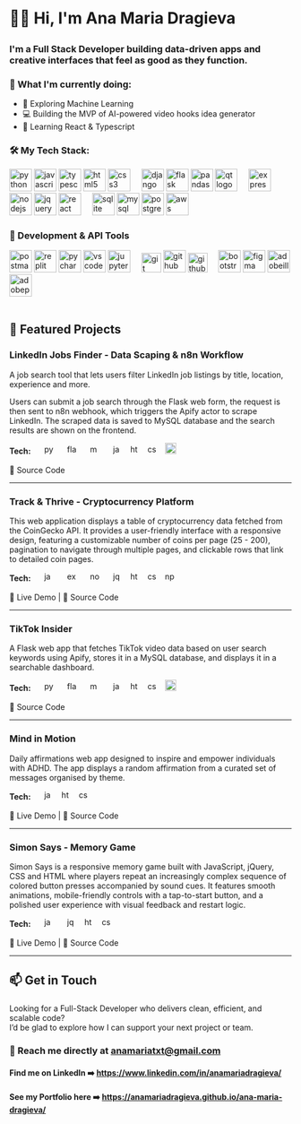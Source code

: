 # <p align="left">👋🏼 Hi, I'm Ana Maria Dragieva</p>

### <p align="left">I'm a Full Stack Developer building data-driven apps and creative interfaces that feel as good as they function.</p>


### 🚀 What I'm currently doing:
- 🤖 Exploring Machine Learning
- 💻 Building the MVP of AI-powered video hooks idea generator 
- 📖 Learning React & Typescript

### <p align="left">🛠️ My Tech Stack:</p>
<div align="left">
  <img src="https://cdn.jsdelivr.net/gh/devicons/devicon@latest/icons/python/python-original.svg" height="40" alt="python logo" />
  <img src="https://cdn.jsdelivr.net/gh/devicons/devicon@latest/icons/javascript/javascript-original.svg" height="40" alt="javascript logo" />
  <img src="https://cdn.jsdelivr.net/gh/devicons/devicon@latest/icons/typescript/typescript-original.svg" height="40" alt="typescript logo" /> 
  <img src="https://cdn.jsdelivr.net/gh/devicons/devicon@latest/icons/html5/html5-original-wordmark.svg" height="40" alt="html5 logo"  />
  <img src="https://cdn.jsdelivr.net/gh/devicons/devicon@latest/icons/css3/css3-original-wordmark.svg" height="40" alt="css3 logo"  />
  <img width="12" />
  <img src="https://cdn.jsdelivr.net/gh/devicons/devicon@latest/icons/django/django-plain.svg" height="40" alt="django logo" />
  <img src="https://cdn.jsdelivr.net/gh/devicons/devicon@latest/icons/flask/flask-original.svg" height="40" alt="flask logo" />
  <img src="https://cdn.jsdelivr.net/gh/devicons/devicon@latest/icons/pandas/pandas-original-wordmark.svg" height="40" alt="pandas logo" />
  <img src="https://cdn.jsdelivr.net/gh/devicons/devicon@latest/icons/qt/qt-original.svg" height="40" alt="qt logo"  />
  <img width="12" />
  <img src="https://cdn.jsdelivr.net/gh/devicons/devicon@latest/icons/express/express-original.svg" height="40" alt="express logo" />
  <img src="https://cdn.jsdelivr.net/gh/devicons/devicon@latest/icons/nodejs/nodejs-original-wordmark.svg" height="40" alt="nodejs logo"  />     
  <img src="https://cdn.jsdelivr.net/gh/devicons/devicon@latest/icons/jquery/jquery-original-wordmark.svg" height="40" alt="jquery logo" />       
  <img src="https://cdn.jsdelivr.net/gh/devicons/devicon@latest/icons/react/react-original-wordmark.svg" height="40" alt="react logo" />   
  <img width="12" />
  <img src="https://cdn.simpleicons.org/sqlite/003B57" height="40" alt="sqlite logo"  />
  <img src="https://cdn.simpleicons.org/mysql/4479A1" height="40" alt="mysql logo"  />
  <img src="https://cdn.simpleicons.org/postgresql/4169E1" height="40" alt="postgresql logo"  />
  <img src="https://cdn.jsdelivr.net/gh/devicons/devicon@latest/icons/amazonwebservices/amazonwebservices-original-wordmark.svg" height="40" alt="aws logo" />      
</div>

### 🧪 Development & API Tools
<div align="left">  
  <img src="https://cdn.simpleicons.org/postman/FF6C37" height="40" alt="postman logo"  />
  <img src="https://cdn.simpleicons.org/replit/F26207" height="40" alt="replit logo"  />
  <img src="https://cdn.jsdelivr.net/gh/devicons/devicon/icons/pycharm/pycharm-original.svg" height="40" alt="pycharm logo"  />
  <img src="https://cdn.jsdelivr.net/gh/devicons/devicon/icons/vscode/vscode-original.svg" height="40" alt="vscode logo"  />
  <img src="https://cdn.jsdelivr.net/gh/devicons/devicon/icons/jupyter/jupyter-original.svg" height="40" alt="jupyter logo"  />
  <img width="12" />
  <img src="https://skillicons.dev/icons?i=git" height="35" alt="git logo"  />
  <img src="https://cdn.simpleicons.org/github/181717" height="40" alt="github logo"  />
  <img src="https://cdn.simpleicons.org/githubactions/2088FF" height="35" alt="githubactions logo"  />
  <img width="12" />
  <img src="https://cdn.jsdelivr.net/gh/devicons/devicon/icons/bootstrap/bootstrap-original.svg" height="40" alt="bootstrap logo"  />
  <img src="https://cdn.jsdelivr.net/gh/devicons/devicon/icons/figma/figma-original.svg" height="40" alt="figma logo"  />
  <img src="https://skillicons.dev/icons?i=ai" height="40" alt="adobeillustrator logo"  />
  <img src="https://skillicons.dev/icons?i=ps" height="40" alt="adobephotoshop logo"  />
</div>
<br>

## <p align="left">🚀 Featured Projects</p>



### LinkedIn Jobs Finder - Data Scaping & n8n Workflow
A job search tool that lets users filter LinkedIn job listings by title, location, experience and more.

Users can submit a job search through the Flask web form, the request is then sent to n8n webhook, which triggers the Apify actor to scrape LinkedIn. The scraped data is saved to MySQL database and the search results are shown on the frontend.
<br>
<div align="left">
<strong>Tech:</strong>
  <img src="https://cdn.jsdelivr.net/gh/devicons/devicon@latest/icons/python/python-original.svg" style="pointer-events: none; margin-left: 20px;" height="17" alt="python logo" />   
  <img src="https://cdn.jsdelivr.net/gh/devicons/devicon@latest/icons/flask/flask-original.svg" style="pointer-events: none; margin-left: 20px;" height="17" alt="flask logo"  />   
  <img src="https://cdn.jsdelivr.net/gh/devicons/devicon@latest/icons/mysql/mysql-original.svg" style="pointer-events: none; margin-left: 20px;" height="17" alt="mysql logo" />
  <img  src="https://skillicons.dev/icons?i=js" style="pointer-events: none; margin-left: 20px;" height="17" alt="javascript logo"  />
  <img src="https://skillicons.dev/icons?i=html" style="pointer-events: none; margin-left: 10px;" height="17" alt="html5 logo" />
  <img src="https://skillicons.dev/icons?i=css" style="pointer-events: none; margin-left: 10px;" height="17" alt="css3 logo"  />
  <img src="https://cdn.jsdelivr.net/gh/devicons/devicon@latest/icons/bootstrap/bootstrap-original.svg" style="pointer-events: none; margin-left: 10px;" height="20" alt="bootstrap logo" />   
</div>
<br>
📁 <a href="https://github.com/anamariadragieva/linkedin-jobs-finder" style="text-decoration: none;">Source Code</a>
<br>

---

### Track & Thrive - Cryptocurrency Platform
This web application displays a table of cryptocurrency data fetched from the CoinGecko API. It provides a user-friendly interface with a responsive design, featuring a customizable number of coins per page (25 - 200), pagination to navigate through multiple pages, and clickable rows that link to detailed coin pages.
<br>
<div align="left">
<strong>Tech:</strong>
  <img  src="https://skillicons.dev/icons?i=js" style="pointer-events: none; margin-left: 20px;" height="17" alt="javascript logo"  />
  <img src="https://cdn.jsdelivr.net/gh/devicons/devicon@latest/icons/express/express-original.svg" style="pointer-events: none; margin-left: 20px;" height="17" alt="express.js logo" />
  <img src="https://cdn.jsdelivr.net/gh/devicons/devicon@latest/icons/nodejs/nodejs-original-wordmark.svg" style="pointer-events: none; margin-left: 20px;" height="17" alt="node.js logo"  />     
  <img src="https://cdn.jsdelivr.net/gh/devicons/devicon@latest/icons/jquery/jquery-original-wordmark.svg" style="pointer-events: none; margin-left: 20px;" height="17" alt="jquery logo" />   
  <img src="https://skillicons.dev/icons?i=html" style="pointer-events: none; margin-left: 10px;" height="17" alt="html5 logo" />
  <img src="https://skillicons.dev/icons?i=css" style="pointer-events: none; margin-left: 10px;" height="17" alt="css3 logo"  />
  <img src="https://cdn.jsdelivr.net/gh/devicons/devicon@latest/icons/npm/npm-original-wordmark.svg" style="pointer-events: none; margin-left: 10px;" height="17" alt="npm logo"  /> 
</div>
<br>
🔗 <a href="https://track-and-thrive.onrender.com" style="text-decoration: none;">Live Demo</a>  | 📁 <a href="https://github.com/anamariadragieva/track-and-thrive" style="text-decoration: none;">Source Code</a>
<br>

---

### TikTok Insider
A Flask web app that fetches TikTok video data based on user search keywords using Apify, stores it in a MySQL database, and displays it in a searchable dashboard.<br>
<div align="left">
<strong>Tech:</strong>
  <img src="https://cdn.jsdelivr.net/gh/devicons/devicon@latest/icons/python/python-original.svg" style="pointer-events: none; margin-left: 20px;" height="17" alt="python logo" />   
  <img src="https://cdn.jsdelivr.net/gh/devicons/devicon@latest/icons/flask/flask-original.svg" style="pointer-events: none; margin-left: 20px;" height="17" alt="flask logo"  />   
  <img src="https://cdn.jsdelivr.net/gh/devicons/devicon@latest/icons/mysql/mysql-original.svg" style="pointer-events: none; margin-left: 20px;" height="17" alt="mysql logo" />
  <img  src="https://skillicons.dev/icons?i=js" style="pointer-events: none; margin-left: 20px;" height="17" alt="javascript logo"  />
  <img src="https://skillicons.dev/icons?i=html" style="pointer-events: none; margin-left: 10px;" height="17" alt="html5 logo" />
  <img src="https://skillicons.dev/icons?i=css" style="pointer-events: none; margin-left: 10px;" height="17" alt="css3 logo"  />
  <img src="https://cdn.jsdelivr.net/gh/devicons/devicon@latest/icons/bootstrap/bootstrap-original.svg" style="pointer-events: none; margin-left: 10px;" height="20" alt="bootstrap logo" />   
</div>
<br>
📁 <a href="https://github.com/anamariadragieva/tiktok-insider" style="text-decoration: none;">Source Code</a>
<br>

---

### Mind in Motion
Daily affirmations web app designed to inspire and empower individuals with ADHD. The app displays a random affirmation from a curated set of messages organised by theme.
<br>
<div align="left">
<strong>Tech:</strong>
  <img  src="https://skillicons.dev/icons?i=js" style="pointer-events: none; margin-left: 20px;" height="17" alt="javascript logo"  />
  <img src="https://skillicons.dev/icons?i=html" style="pointer-events: none; margin-left: 10px;" height="17" alt="html5 logo" />
  <img src="https://skillicons.dev/icons?i=css" style="pointer-events: none; margin-left: 10px;" height="17" alt="css3 logo"  />
</div>
<br>
🔗 <a href="https://github.com/anamariadragieva/mind-in-motion-web-app" style="text-decoration: none;">Live Demo</a>  | 📁 <a href="https://github.com/anamariadragieva/mind-in-motion-web-app" style="text-decoration: none;">Source Code</a>
<br>

---

### Simon Says - Memory Game
Simon Says is a responsive memory game built with JavaScript, jQuery, CSS and HTML where players repeat an increasingly complex sequence of colored button presses accompanied by sound cues. It features smooth animations, mobile-friendly controls with a tap-to-start button, and a polished user experience with visual feedback and restart logic.<br>
<div align="left">
<strong>Tech:</strong>
  <img src="https://skillicons.dev/icons?i=js" style="pointer-events: none; margin-left: 20px;" height="17" alt="javascript logo"  />
  <img src="https://cdn.jsdelivr.net/gh/devicons/devicon@latest/icons/jquery/jquery-original-wordmark.svg" style="pointer-events: none; margin-left: 20px;" height="17" alt="jquery logo" />   
  <img src="https://skillicons.dev/icons?i=html" style="pointer-events: none; margin-left: 10px;" height="17" alt="html5 logo" />
  <img src="https://skillicons.dev/icons?i=css" style="pointer-events: none; margin-left: 10px;" height="17" alt="css3 logo"  />
</div>
<br>
🔗 <a href="https://anamariadragieva.github.io/simon-says/" style="text-decoration: none;">Live Demo</a>  | 📁 <a href="https://github.com/anamariadragieva/simon-says" style="text-decoration: none;">Source Code</a>
<br>

---

## <p align="left">📫 Get in Touch<br>

Looking for a Full-Stack Developer who delivers clean, efficient, and scalable code?
<br>
I’d be glad to explore how I can support your next project or team.

### <p align="left">📧 Reach me directly at anamariatxt@gmail.com</p>


#### Find me on LinkedIn ➡️ https://www.linkedin.com/in/anamariadragieva/

#### See my Portfolio here ➡️ https://anamariadragieva.github.io/ana-maria-dragieva/ </p>
